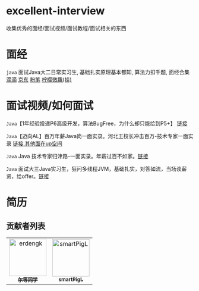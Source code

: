 # excellent-interview
收集优秀的面经/面试视频/面试教程/面试相关的东西



# 面经

`java`  面试Java大二日常实习生, 基础扎实原理基本都知, 算法力扣千题, 面经合集 [滴滴](https://blog.csdn.net/m0_60413302/article/details/127591144?spm=1001.2014.3001.5501) [京东](https://blog.csdn.net/m0_60413302/article/details/127590986?spm=1001.2014.3001.5501) [粉笔](https://blog.csdn.net/m0_60413302/article/details/127591060?spm=1001.2014.3001.5501) [柠檬微趣(挂)](https://blog.csdn.net/m0_60413302/article/details/127591111?spm=1001.2014.3001.5501)

# 面试视频/如何面试

`Java`【1年经验投递P6高级开发，算法BugFree，为什么却只能给到P5+】 [链接](https://www.bilibili.com/video/BV1We4y1E7a9)

`Java`【迈向AL】百万年薪Java岗一面实录。河北王校长冲击百万-技术专家一面实录 [链接,其他面在up空间](https://www.bilibili.com/video/BV1YF411E77h)

`Java` Java 技术专家归津路-一面实录。年薪过百不如家。[链接](https://www.bilibili.com/video/BV1Gm4y1w7BN)

`Java` 面试大三Java实习生，狂问多线程JVM，基础扎实，对答如流，当场谈薪资，给offer。[链接](https://www.bilibili.com/video/BV115411x7im)


# 简历







## 贡献者列表

<!-- readme: collaborators,contributors -start -->
<table>
<tr>
    <td align="center">
        <a href="https://github.com/erdengk">
            <img src="https://avatars.githubusercontent.com/u/37730787?v=4" width="100;" alt="erdengk"/>
            <br />
            <sub><b>尔等同学</b></sub>
        </a>
    </td>
    <td align="center">
        <a href="https://github.com/smartPigL">
            <img src="https://avatars.githubusercontent.com/u/105263828?v=4" width="100;" alt="smartPigL"/>
            <br />
            <sub><b>smartPigL</b></sub>
        </a>
    </td></tr>
</table>
<!-- readme: collaborators,contributors -end -->



